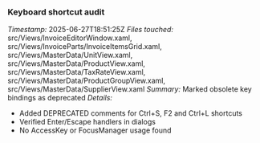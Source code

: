 ### Keyboard shortcut audit
*Timestamp:* 2025-06-27T18:51:25Z
*Files touched:* src/Views/InvoiceEditorWindow.xaml, src/Views/InvoiceParts/InvoiceItemsGrid.xaml, src/Views/MasterData/UnitView.xaml, src/Views/MasterData/ProductView.xaml, src/Views/MasterData/TaxRateView.xaml, src/Views/MasterData/ProductGroupView.xaml, src/Views/MasterData/SupplierView.xaml
*Summary:* Marked obsolete key bindings as deprecated
*Details:*
- Added DEPRECATED comments for Ctrl+S, F2 and Ctrl+L shortcuts
- Verified Enter/Escape handlers in dialogs
- No AccessKey or FocusManager usage found
